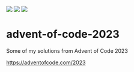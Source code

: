 ![](https://img.shields.io/badge/day%20📅-5-blue)
![](https://img.shields.io/badge/days%20completed-5-red)
![](https://img.shields.io/badge/stars%20⭐-10-yellow)

# advent-of-code-2023

Some of my solutions from Advent of Code 2023

https://adventofcode.com/2023